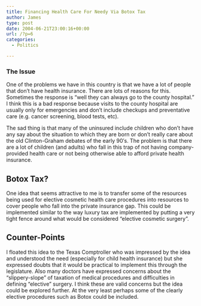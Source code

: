 ```yaml
---
title: Financing Health Care For Needy Via Botox Tax
author: James
type: post
date: 2004-06-21T23:00:16+00:00
url: /?p=6
categories:
  - Politics

---
```

### The Issue ###

One of the problems we have in this country is that we have a lot of people that don&#8217;t have health insurance. There are lots of reasons for this. Sometimes the response is &#8220;well they can always go to the county hospital.&#8221; I think this is a bad response because visits to the county hospital are usually only for emergencies and don&#8217;t include checkups and preventative care (e.g. cancer screening, blood tests, etc).

The sad thing is that many of the uninsured include children who don&#8217;t have any say about the situation to which they are born or don&#8217;t really care about the old Clinton-Graham debates of the early 90&#8242;s. The problem is that there are a lot of children (and adults) who fall in this trap of not having company-provided health care or not being otherwise able to afford private health insurance.

## Botox Tax? ##

One idea that seems attractive to me is to transfer some of the resources being used for elective cosmetic health care procedures into resources to cover people who fall into the private insurance gap. This could be implemented similar to the way luxury tax are implemented by putting a very tight fence around what would be considered &#8220;elective cosmetic surgery&#8221;.

## Counter-Points ##  

I floated this idea to the Texas Comptroller who was impressed by the idea and understood the need (especially for child health insurance) but she expressed doubts that it would be practical to implement this through the legislature. Also many doctors have expressed concerns about the &#8220;slippery-slope&#8221; of taxation of medical procedures and difficulties in defining &#8220;elective&#8221; surgery. I think these are valid concerns but the idea could be explored further. At the very least perhaps some of the clearly elective procedures such as Botox could be included.